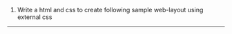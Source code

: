 1) Write a html and css to create following sample web-layout using external css 
-------------------------------------------------------------------------------